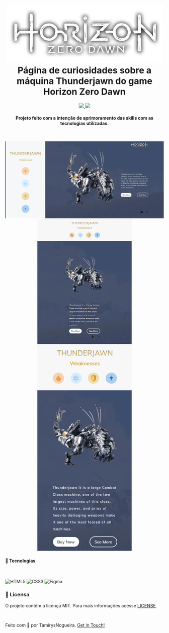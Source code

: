 
<h1 align="center">
    <img src="img/HZD_GamerGuideLogo.png" alt="" width="500px">
    <br>
    Página de curiosidades sobre a máquina Thunderjawn do game Horizon Zero Dawn
</h1>

<p align="center">
    <a href="https://www.codacy.com/gh/tamirysnogueira/Horizon/dashboard?utm_source=github.com&amp;utm_medium=referral&amp;utm_content=tamirysnogueira/Horizon&amp;utm_campaign=Badge_Grade">
        <img src="https://app.codacy.com/project/badge/Grade/eedc352aec1046aa900759c7289b5b41">
    </a>
    <a href="https://github.com/tamirysnogueira/Deezer/blob/master/LICENSE">
        <img src="https://img.shields.io/badge/License-MIT-yellow.svg">
    </a>    
</p>

<h4 align="center">
    Projeto feito com a intenção de aprimoramento das skills com as tecnologias utilizadas.
</h4>
<br>
<p align="center">
    <img src = "https://github.com/tamirysnogueira/Horizon/blob/master/gif/Gif_Desktop.gif" width="1000px">
    <br>
    <img src = "gif/Gif_Ipad.gif" width="300px">
    <img src="gif/Gif_iphoneX.gif" width="300px">

</p>

#### 🚀 Tecnologias
<br>

![HTML5](https://img.shields.io/badge/HTML5-E34F26?style=for-the-badge&logo=html5&logoColor=white)
![CSS3](https://img.shields.io/badge/CSS3-1572B6?style=for-the-badge&logo=css3&logoColor=white)
![Figma](https://img.shields.io/badge/Figma-F24E1E?style=for-the-badge&logo=figma&logoColor=white)

### 📝 Licensa
O projeto contém a licença MIT. Para mais informações acesse [LICENSE](https://github.com/tamirysnogueira/Deezer/blob/master/LICENSE).

<br>

Feito com 💖 por TamirysNogueira. [Get in Touch!](https://www.linkedin.com/in/tamirys-nogueira-346958205/)